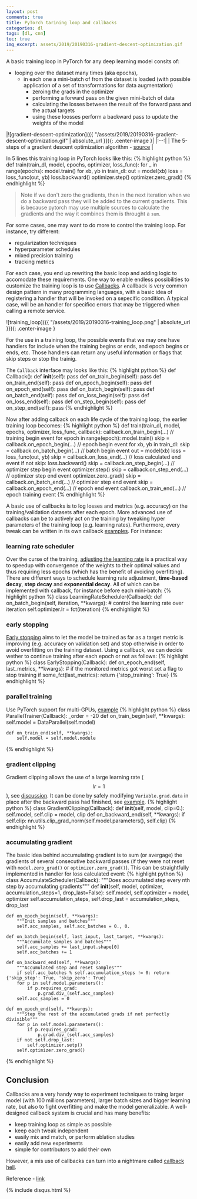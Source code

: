 ```yaml
---
layout: post
comments: true
title: PyTorch tarining loop and callbacks
categories: dl
tags: [dl, cnn]
toc: true
img_excerpt: assets/2019/20190316-gradient-descent-optimization.gif
---
```


A basic training loop in PyTorch for any deep learning model consits of:
- looping over the dataset many times (aka epochs),
    - in each one a mini-batch of from the dataset is loaded (with possible application of a set of transformations for data augmentation)
        - zeroing the grads in the optimizer
        - performing a forward pass on the given mini-batch of data
        - calculating the losses between the result of the forward pass and the actual targets
        - using these loosses perform a backward pass to update the weights of the model

|![gradient-descent-optimization]({{ "/assets/2019/20190316-gradient-descent-optimization.gif" | absolute_url }}){: .center-image }|
|:--:|
| The 5-steps of a gradient descent optimization algorithm - [source](https://medium.com/huggingface/training-larger-batches-practical-tips-on-1-gpu-multi-gpu-distributed-setups-ec88c3e51255) |

In 5 lines this training loop in PyTorch looks like this:
{% highlight python %}
def train(train_dl, model, epochs, optimizer, loss_func):
    for _ in range(epochs):
        model.train()
        for xb, yb in train_dl:
            out = model(xb)
            loss = loss_func(out, yb)
            loss.backward()
            optimizer.step()
            optimizer.zero_grad()
{% endhighlight %}

> Note if we don't zero the gradients, then in the next iteration when we do a backward pass they will be added to the current gradients. This is because pytorch may use multiple sources to calculate the gradients and the way it combines them is throught a `sum`.

For some cases, one may want to do more to control the training loop. For instance, try different:
- regularization techniques
- hyperparameter schedules
- mixed precision training
- tracking metrics

For each case, you end up rewriting the basic loop and adding logic to accomodate these requirements. One way to enable endless possibilities to customize the training loop is to use [Callbacks](https://en.wikipedia.org/wiki/Callback_(computer_programming)). A callback is very common design pattern in many programming languages, with a basic idea of registering a handler that will be invoked on a sepecific condition. A typical case, will be an handler for specificc errors that may be triggered when calling a remote service.


![training_loop]({{ "/assets/2019/20190316-training_loop.png" | absolute_url }}){: .center-image }

For the use in a training loop, the possible events that we may one have handlers for include when the training begins or ends, and epoch begins or ends, etc. Those handlers can return any useful information or flags that skip steps or stop the trainig.

The `Callback` interface may looks like this:
{% highlight python %}
def Callback():
    def __init__(self): pass
    def on_train_begin(self): pass
    def on_train_end(self): pass
    def on_epoch_begin(self): pass
    def on_epoch_end(self): pass
    def on_batch_begin(self): pass
    def on_batch_end(self): pass
    def on_loss_begin(self): pass
    def on_loss_end(self): pass
    def on_step_begin(self): pass
    def on_step_end(self): pass
{% endhighlight %}

Now after adding calback on each life cycle of the training loop, the earlier training loop becomes:
{% highlight python %}
def train(train_dl, model, epochs, optimizer, loss_func, callback):
    callback.on_train_begin(...)                 // training begin event
    for epoch in range(epoch):
        model.train()
        skip = callback.on_epoch_begin(...)      // epoch begin event
        for xb, yb in train_dl:
            skip = callback.on_batch_begin(...)  // batch begin event
            out = model(xb)
            loss = loss_func(out, yb)
            skip = callback.on_loss_end(...)     // loss calculated end event
            if not skip: loss.backward()
            skip = callback.on_step_begin(...)   // optimizer step begin event
            optimizer.step()
            skip = callback.on_step_end(...)     // optimizer step end event
            optimizer.zero_grad()
            skip = callback.on_batch_end(...)    // optimizer step end event
        skip = callback.on_epoch_end(...)        // epoch end event
    callback.on_train_end(...)                   // epoch training event
{% endhighlight %}


A basic use of callbacks is to log losses and metrics (e.g. accuracy) on the training/validation datasets after each epoch. More advanced use of callbacks can be to actively act on the training by tweaking hyper parameters of the training loop (e.g. learning rates). Furthermore, every tweak can be written in its own callback [examples](https://github.com/fastai/fastai/blob/master/fastai/callback.py). For instance:

### learning rate scheduler
Over the curse of the training, [adjusting the learning rate](https://towardsdatascience.com/learning-rate-schedules-and-adaptive-learning-rate-methods-for-deep-learning-2c8f433990d1) is a practical way to speedup with convergence of the weights to their optimal values and thus requiring less epochs (which has the benefit of avoiding overfitting). There are different ways to schedule learning rate adjustment, **time-based decay**, **step decay** and **exponential decay**. All of which can be implemented with callback, for instance before each mini-batch:
{% highlight python %}
class LearningRateScheduler(Callback):
    def on_batch_begin(self, iteration, **kwargs):
        # control the learning rate over iteration
        self.optimizer.lr = fct(iteration)
{% endhighlight %}

### early stopping
[Early stopping](https://en.wikipedia.org/wiki/Early_stopping) aims to let the model be trained as far as a target metric is improving (e.g. accuracy on validation set) and stop otherwise in order to avoid overfitting on the training dataset. Using a callback, we can decide wether to continue training after each epoch or not as follows:
{% highlight python %}
class EarlyStopping(Callback):
    def on_epoch_end(self, last_metrics, **kwargs):
        # if the monitored metrics got worst set a flag to stop training
        if some_fct(last_metrics): return {'stop_training': True}
{% endhighlight %}

### parallel training
Use PyTorch support for multi-GPUs, [example](https://pytorch.org/tutorials/beginner/former_torchies/parallelism_tutorial.html)
{% highlight python %}
class ParallelTrainer(Callback):
    _order = -20
    def on_train_begin(self, **kwargs):
        self.model = DataParallel(self.model)

    def on_train_end(self, **kwargs):
        self.model = self.model.module
{% endhighlight %}

### gradient clipping
Gradient clipping allows the use of a large learning rate ( $$lr=1$$ ), see [discussion](https://discuss.pytorch.org/t/gradient-clipping/2836). It can be done by safely modifying `Variable.grad.data` in place after the backward pass had finished, see [example](https://github.com/pytorch/examples/blob/master/word_language_model/main.py#L84-L91).
{% highlight python %}
class GradientClipping(Callback):
    def __init__(self, model, clip=0.):
        self.model, self.clip = model, clip
    def on_backward_end(self, **kwargs):
        if self.clip:
            nn.utils.clip_grad_norm(self.model.parameters(), self.clip)
{% endhighlight %}

### accumulating gradient
The basic idea behind accumulating gradient is to sum (or avergage) the gradients of several consecutive backward passes (if they were not reset with `model.zero_grad()` or `optimizer.zero_grad()`). This can be straightfully implemented in handler for loss calculated event:
{% highlight python %}
class AccumulateScheduler(Callback):
    """Does accumulated step every nth step by accumulating gradients"""
    def __init__(self, model, optimizer, accumulation_steps=1, drop_last=False):
        self.model, self.optimizer = model, optimizer
        self.accumulation_steps, self.drop_last = accumulation_steps, drop_last

    def on_epoch_begin(self, **kwargs):
        """Init samples and batches"""
        self.acc_samples, self.acc_batches = 0., 0.

    def on_batch_begin(self, last_input, last_target, **kwargs):
        """Accumulate samples and batches"""
        self.acc_samples += last_input.shape[0]
        self.acc_batches += 1

    def on_backward_end(self, **kwargs):
        """Accumulated step and reset samples"""
        if self.acc_batches % self.accumulation_steps != 0: return {'skip_step': True, 'skip_zero': True}
        for p in self.model.parameters():
            if p.requires_grad:
                p.grad.div_(self.acc_samples)
        self.acc_samples = 0

    def on_epoch_end(self, **kwargs):
        """Step the rest of the accumulated grads if not perfectly divisible"""
        for p in self.model.parameters():
            if p.requires_grad:
                p.grad.div_(self.acc_samples)
        if not self.drop_last:
            self.optimizer.setp()
        self.optimizer.zero_grad()

{% endhighlight %}

## Conclusion
Callbacks are a very handy way to experiment techniques to traing larger model (with 100 millions parameters), larger batch sizes and bigger learning rate, but also to fight overfitting and make the model generalizable. A well-designed callback system is crucial and has many benefits:
- keep training loop as simple as possible
- keep each tweak independent
- easily mix and match, or perform ablation studies
- easily add new experiments
- simple for contributors to add their own

However, a mis use of callbacks can turn into a nightmare called [callback hell](http://callbackhell.com/).

Reference - [link](https://twitter.com/math_rachel/status/1105528663133511680)

{% include disqus.html %}